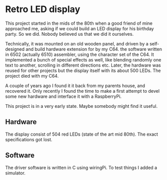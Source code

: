 # Retro LED display
This project started in the mids of the 80th when a good friend of mine approached me, asking if we could build an LED display for his birthday party. So we did. Nobody believed us that we did it ourselves.

Technically, it was mounted on an old wooden panel, and  driven by a self-designed and build hardware extension for by my C64. the software written in 6502 (actually 6510) assembler, using the character set of the C64. It implemented a bunch of special effects as well, like blending randomly one text to another, scrolling in different directions etc.
Later, the hardware was reused for other projects but the display itself with its about 500 LEDs. The project died with my C64.

A couple of years ago I found it it back from my parents house, and recovered it. Only recently I found the time to make a first attempt to devel some new hardware and interface it with a RaspberryPi.

This project is in a very early state. Maybe somebody might find it useful.

## Hardware
The display consist of 504 red LEDs (state of the art mid 80th). The exact specifications got lost.

## Software
The driver software is written in C using wiringPi. To test things I added a simulator.

